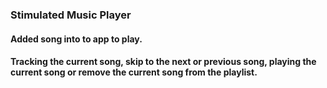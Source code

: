 ### Stimulated Music Player
#### Added song into to app to play. 
#### Tracking the current song, skip to the next or previous song, playing the current song or remove the current song from the playlist.
